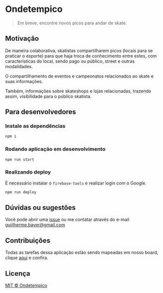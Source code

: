 # Ondetempico
> Em breve, encontre novos picos para andar de skate.

## Motivação
De maneira colaborativa, skatistas compartilharem picos (locais para se praticar o esporte) para que haja troca de conhecimento entre estes, com características do local, sendo pago ou público, street e outras modalidades.

O compartilhamento de eventos e campeonatos relacionados ao skate e suas informações.

Também, informações sobre skateshops e lojas relacionadas, trazendo assim, visibilidade para o público skatista.

## Para desenvolvedores

### Instale as dependências
```sh
npm i
```

### Rodando aplicação em desenvolvimento
```sh
npm run start
```

### Realizando deploy
É necessário instalar o `firebase-tools` e realizar login com o Google.

```sh
npm run deploy 
```

## Dúvidas ou sugestões
Você pode abrir uma [issue](https://github.com/ondetempico/pwa/issues/new) ou me contatar através do e-mail guiilherme.bayer@gmail.com

## Contribuições
Todas as tarefas dessa aplicação estão sendo mapeadas em nosso board, clique [aqui](https://github.com/ondetempico/pwa/projects/1) e confira.

## Licença

[MIT © Ondetempico](https://github.com/ondetempico/pwa/blob/master/LICENSE.md)
